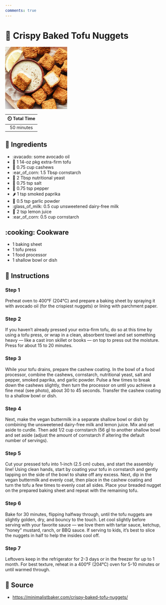 ```yaml
---
comments: true
---
```

# :butter: Crispy Baked Tofu Nuggets

![Crispy Baked Tofu Nuggets](../assets/images/crispy-baked-tofu-nuggets.jpg)

| :timer_clock: Total Time |
|:-----------------------: |
| 50 minutes |

## :salt: Ingredients

- :avacado: some avocado oil
- :butter: 1 14-oz pkg extra-firm tofu
- :chestnut: 0.75 cup cashews
- :ear_of_corn: 1.5 Tbsp cornstarch
- :microbe: 2 Tbsp nutritional yeast
- :salt: 0.75 tsp salt
- :salt: 0.75 tsp pepper
- :hot_pepper: 1 tsp smoked paprika
- :garlic: 0.5 tsp garlic powder
- :glass_of_milk: 0.5 cup unsweetened dairy-free milk
- :lemon: 2 tsp lemon juice
- :ear_of_corn: 0.5 cup cornstarch

## :cooking: Cookware

- 1 baking sheet
- 1 tofu press
- 1 food processor
- 1 shallow bowl or dish

## :pencil: Instructions

### Step 1

Preheat oven to 400°F (204°C) and prepare a baking sheet by spraying it with avocado oil (for the crispiest nuggets)
or lining with parchment paper.

### Step 2

If you haven’t already pressed your extra-firm tofu, do so at this time by using a tofu press, or wrap in a clean,
absorbent towel and set something heavy — like a cast iron skillet or books — on top to press out the moisture.
Press for about 15 to 20 minutes.

### Step 3

While your tofu drains, prepare the cashew coating. In the bowl of a food processor, combine the cashews, cornstarch,
nutritional yeast, salt and pepper, smoked paprika, and garlic powder. Pulse a few times to break down the cashews
slightly, then turn the processor on until you achieve a fine meal (see photo), about 30 to 45 seconds. Transfer the
cashew coating to a shallow bowl or dish.

### Step 4

Next, make the vegan buttermilk in a separate shallow bowl or dish by combining the unsweetened dairy-free milk and
lemon juice. Mix and set aside to curdle. Then add 1/2 cup cornstarch (56 g) to another shallow bowl and set aside
(adjust the amount of cornstarch if altering the default number of servings).

### Step 5

Cut your pressed tofu into 1-inch (2.5 cm) cubes, and start the assembly line! Using clean hands, start by coating your
tofu in cornstarch and gently tapping on the side of the bowl to shake off any excess. Next, dip in the vegan buttermilk
and evenly coat, then place in the cashew coating and turn the tofu a few times to evenly coat all sides. Place your
breaded nugget on the prepared baking sheet and repeat with the remaining tofu.

### Step 6

Bake for 30 minutes, flipping halfway through, until the tofu nuggets are slightly golden, dry, and bouncy to the touch.
Let cool slightly before serving with your favorite sauce — we love them with tartar sauce, ketchup, "honey" mustard,
ranch, or BBQ sauce. If serving to kids, it’s best to slice the nuggets in half to help the insides cool off.

### Step 7

Leftovers keep in the refrigerator for 2-3 days or in the freezer for up to 1 month. For best texture, reheat in a
400°F (204°C) oven for 5-10 minutes or until warmed through.

## :link: Source

- <https://minimalistbaker.com/crispy-baked-tofu-nuggets/>
